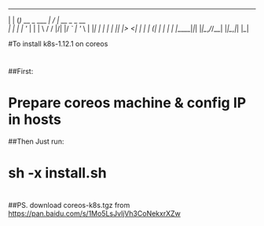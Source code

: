 
 _     _                  __  __             
| |   (_)_ __  _   ___  _|  \/  | __ _ _ __  
| |   | | '_ \| | | \ \/ / |\/| |/ _` | '_ \ 
| |___| | | | | |_| |>  <| |  | | (_| | | | |
|_____|_|_| |_|\__,_/_/\_\_|  |_|\__,_|_| |_|
                                             
#To install k8s-1.12.1 on coreos
#
##First:
#     Prepare coreos machine & config IP in hosts
##Then Just run:
#     sh -x install.sh
#
##PS. download coreos-k8s.tgz from https://pan.baidu.com/s/1Mo5LsJvljVh3CoNekxrXZw

